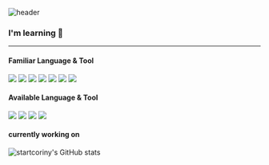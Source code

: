 ![header](https://capsule-render.vercel.app/api?type=waving&color=auto&height=300&section=header&text=Hello,%20There!&fontSize=90&desc=This%20is%20startcoriny%20&descAlignY=70&descAlign=60)

### I'm learning 🌱

----

#### Familiar Language & Tool
<img src="https://img.shields.io/badge/Javascript-F7DF1E?style=for-the-badge&logo=Javascript&logoColor=white" /> <img src="https://img.shields.io/badge/Typescript-3178C6?style=for-the-badge&logo=Typescript&logoColor=white" /> <img src="https://img.shields.io/badge/mysql-4479A1?style=for-the-badge&logo=mysql&logoColor=white"/> <img src="https://img.shields.io/badge/postgresql-4169E1?style=for-the-badge&logo=postgresql&logoColor=white"/> 
<img src="https://img.shields.io/badge/node.js-339933?style=for-the-badge&logo=Node.js&logoColor=white"/> <img src="https://img.shields.io/badge/express.js-000000?style=for-the-badge&logo=express&logoColor=white"/> <img src="https://img.shields.io/badge/nest.js-E0234E?style=for-the-badge&logo=nestjs&logoColor=white"/>

#### Available Language & Tool
<img src="https://img.shields.io/badge/java-007396?style=for-the-badge&logo=java&logoColor=white"> <img src="https://img.shields.io/badge/python-3776AB?style=for-the-badge&logo=python&logoColor=white"/>
<img src="https://img.shields.io/badge/spring-6DB33F?style=for-the-badge&logo=spring&logoColor=white"/>
<img src="https://img.shields.io/badge/flask-000000?style=for-the-badge&logo=flask&logoColor=white">
<br>

#### currently working on
![startcoriny's GitHub stats](https://github-readme-stats.vercel.app/api?username=startcoriny&theme=gotham&show_icons=true&rank_icon=default)

